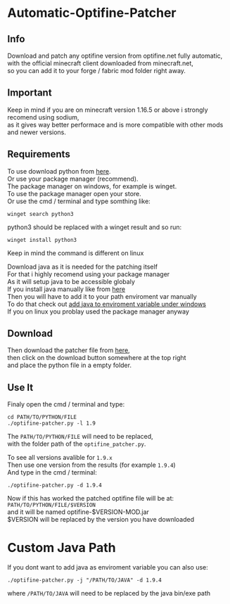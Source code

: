 # Automatic-Optifine-Patcher

## Info
Download and patch any optifine version from optifine.net fully automatic,  
with the official minecraft client downloaded from minecraft.net,  
so you can add it to your forge / fabric mod folder right away.

## Important
Keep in mind if you are on minecraft version 1.16.5 or above i strongly recomend using sodium,  
as it gives way better performace and is more compatible with other mods and newer versions.

## Requirements
To use download python from [here](https://www.python.org/downloads/).  
Or use your package manager (recommend).  
The package manager on windows, for example is winget.  
To use the package manager open your store.  
Or use the cmd / terminal and type somthing like:
```
winget search python3
```
python3 should be replaced with a winget result and so run:
```
winget install python3
```
Keep in mind the command is different on linux

Download java as it is needed for the patching itself  
For that i highly recomend using your package manager  
As it will setup java to be accessible globaly  
If you install java manually like from [here](https://www.openlogic.com/openjdk-downloads)  
Then you will have to add it to your path enviroment var manually  
To do that check out [add java to enviroment variable under windows](https://confluence.atlassian.com/doc/setting-the-java_home-variable-in-windows-8895.html)  
If you on linux you problay used the package manager anyway

## Download
Then download the patcher file from [here](https://codeberg.org/marvin1099/Automatic-Optifine-Patcher/src/branch/main/optifine_patcher.py),  
then click on the download button somewhere at the top right  
and place the python file in a empty folder.

## Use It
Finaly open the cmd / terminal and type:
```
cd PATH/TO/PYTHON/FILE
./optifine-patcher.py -l 1.9
```
The `PATH/TO/PYTHON/FILE` will need to be replaced,  
with the folder path of the `optifine_patcher.py`.

To see all versions avalible for `1.9.x`  
Then use one version from the results (for example `1.9.4`)  
And type in the cmd / terminal:
```
./optifine-patcher.py -d 1.9.4
```

Now if this has worked the patched optifine file will be at:  
`PATH/TO/PYTHON/FILE/$VERSION`  
and it will be named optifine-$VERSION-MOD.jar   
$VERSION will be replaced by the version you have downloaded

# Custom Java Path
If you dont want to add java as enviroment variable you can also use:
```
./optifine-patcher.py -j "/PATH/TO/JAVA" -d 1.9.4
```  
where `/PATH/TO/JAVA` will need to be replaced by the java bin/exe path